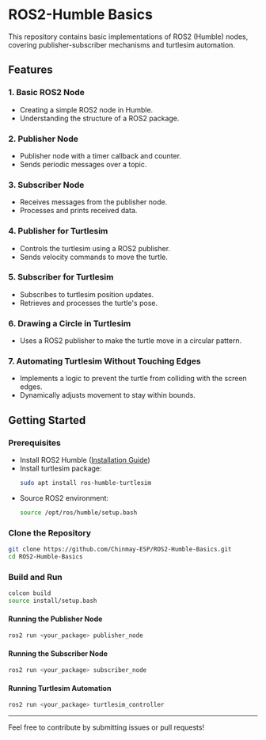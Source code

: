 # ROS2-Humble Basics

This repository contains basic implementations of ROS2 (Humble) nodes, covering publisher-subscriber mechanisms and turtlesim automation.

## Features

### 1. Basic ROS2 Node
- Creating a simple ROS2 node in Humble.
- Understanding the structure of a ROS2 package.

### 2. Publisher Node
- Publisher node with a timer callback and counter.
- Sends periodic messages over a topic.

### 3. Subscriber Node
- Receives messages from the publisher node.
- Processes and prints received data.

### 4. Publisher for Turtlesim
- Controls the turtlesim using a ROS2 publisher.
- Sends velocity commands to move the turtle.

### 5. Subscriber for Turtlesim
- Subscribes to turtlesim position updates.
- Retrieves and processes the turtle's pose.

### 6. Drawing a Circle in Turtlesim
- Uses a ROS2 publisher to make the turtle move in a circular pattern.

### 7. Automating Turtlesim Without Touching Edges
- Implements a logic to prevent the turtle from colliding with the screen edges.
- Dynamically adjusts movement to stay within bounds.

## Getting Started

### Prerequisites
- Install ROS2 Humble ([Installation Guide](https://docs.ros.org/en/humble/Installation.html))
- Install turtlesim package:
  ```bash
  sudo apt install ros-humble-turtlesim
  ```
- Source ROS2 environment:
  ```bash
  source /opt/ros/humble/setup.bash
  ```

### Clone the Repository
```bash
git clone https://github.com/Chinmay-ESP/ROS2-Humble-Basics.git
cd ROS2-Humble-Basics
```

### Build and Run
```bash
colcon build
source install/setup.bash
```

#### Running the Publisher Node
```bash
ros2 run <your_package> publisher_node
```

#### Running the Subscriber Node
```bash
ros2 run <your_package> subscriber_node
```

#### Running Turtlesim Automation
```bash
ros2 run <your_package> turtlesim_controller
```

---

Feel free to contribute by submitting issues or pull requests!

